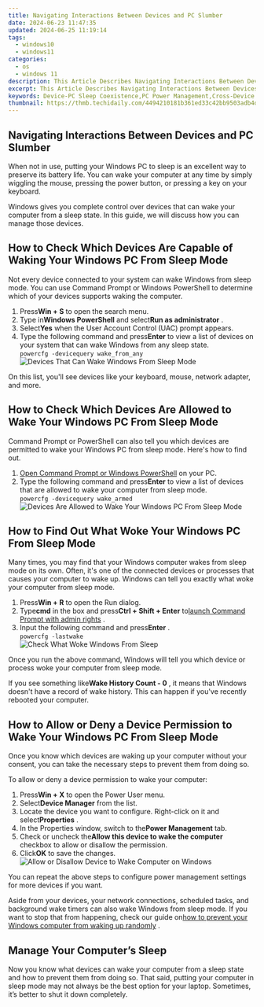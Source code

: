 ```yaml
---
title: Navigating Interactions Between Devices and PC Slumber
date: 2024-06-23 11:47:35
updated: 2024-06-25 11:19:14
tags:
  - windows10
  - windows11
categories:
  - os
  - windows 11
description: This Article Describes Navigating Interactions Between Devices and PC Slumber
excerpt: This Article Describes Navigating Interactions Between Devices and PC Slumber
keywords: Device-PC Sleep Coexistence,PC Power Management,Cross-Device Interaction,Slumber State Control,Device-Based Snooze,Sync Devices Dormancy,Unified System Rest
thumbnail: https://thmb.techidaily.com/4494210181b361ed33c42bb9503adb4d12c1be013a2d22176a91ef5b8d6bd2e7.jpg
---
```


## Navigating Interactions Between Devices and PC Slumber

 When not in use, putting your Windows PC to sleep is an excellent way to preserve its battery life. You can wake your computer at any time by simply wiggling the mouse, pressing the power button, or pressing a key on your keyboard.

 Windows gives you complete control over devices that can wake your computer from a sleep state. In this guide, we will discuss how you can manage those devices.

## How to Check Which Devices Are Capable of Waking Your Windows PC From Sleep Mode

 Not every device connected to your system can wake Windows from sleep mode. You can use Command Prompt or Windows PowerShell to determine which of your devices supports waking the computer.

1. Press**Win + S** to open the search menu.
2. Type in**Windows PowerShell** and select**Run as administrator** .
3. Select**Yes** when the User Account Control (UAC) prompt appears.
4. Type the following command and press**Enter** to view a list of devices on your system that can wake Windows from any sleep state.  
`powercfg -devicequery wake_from_any`  
![Devices That Can Wake Windows From Sleep Mode](https://static1.makeuseofimages.com/wordpress/wp-content/uploads/2022/11/Devices-That-Can-Wake-Windows-From-Sleep-Mode.jpg)

 On this list, you'll see devices like your keyboard, mouse, network adapter, and more.

## How to Check Which Devices Are Allowed to Wake Your Windows PC From Sleep Mode

 Command Prompt or PowerShell can also tell you which devices are permitted to wake your Windows PC from sleep mode. Here's how to find out.

1. [Open Command Prompt or Windows PowerShell](https://www.makeuseof.com/windows-open-command-prompt-powershell/) on your PC.
2. Type the following command and press**Enter** to view a list of devices that are allowed to wake your computer from sleep mode.  
`powercfg -devicequery wake_armed`  
![Devices Are Allowed to Wake Your Windows PC From Sleep Mode](https://static1.makeuseofimages.com/wordpress/wp-content/uploads/2022/11/Devices-Are-Allowed-to-Wake-Your-Windows-PC-From-Sleep-Mode.jpg)

## How to Find Out What Woke Your Windows PC From Sleep Mode

 Many times, you may find that your Windows computer wakes from sleep mode on its own. Often, it's one of the connected devices or processes that causes your computer to wake up. Windows can tell you exactly what woke your computer from sleep mode.

1. Press**Win + R** to open the Run dialog.
2. Type**cmd** in the box and press**Ctrl + Shift + Enter** to[launch Command Prompt with admin rights](https://www.makeuseof.com/windows-run-command-prompt-admin/) .
3. Input the following command and press**Enter** .  
`powercfg -lastwake`  
![Check What Woke Windows From Sleep](https://static1.makeuseofimages.com/wordpress/wp-content/uploads/2022/11/Check-What-Woke-Windows-From-Sleep.jpg)

 Once you run the above command, Windows will tell you which device or process woke your computer from sleep mode.

 If you see something like**Wake History Count - 0** , it means that Windows doesn't have a record of wake history. This can happen if you've recently rebooted your computer.

## How to Allow or Deny a Device Permission to Wake Your Windows PC From Sleep Mode

 Once you know which devices are waking up your computer without your consent, you can take the necessary steps to prevent them from doing so.

To allow or deny a device permission to wake your computer:

1. Press**Win + X** to open the Power User menu.
2. Select**Device Manager** from the list.
3. Locate the device you want to configure. Right-click on it and select**Properties** .
4. In the Properties window, switch to the**Power Management** tab.
5. Check or uncheck the**Allow this device to wake the computer** checkbox to allow or disallow the permission.
6. Click**OK** to save the changes.  
![Allow or Disallow Device to Wake Computer on Windows](https://static1.makeuseofimages.com/wordpress/wp-content/uploads/2022/11/Allow-or-Disallow-Device-to-Wake-Computer-on-Windows.jpg)

 You can repeat the above steps to configure power management settings for more devices if you want.

 Aside from your devices, your network connections, scheduled tasks, and background wake timers can also wake Windows from sleep mode. If you want to stop that from happening, check our guide on[how to prevent your Windows computer from waking up randomly](https://www.makeuseof.com/tag/stop-windows-computer-randomly-waking/) .

## Manage Your Computer’s Sleep

 Now you know what devices can wake your computer from a sleep state and how to prevent them from doing so. That said, putting your computer in sleep mode may not always be the best option for your laptop. Sometimes, it’s better to shut it down completely.


<ins class="adsbygoogle"
     style="display:block"
     data-ad-format="autorelaxed"
     data-ad-client="ca-pub-7571918770474297"
     data-ad-slot="1223367746"></ins>



<ins class="adsbygoogle"
     style="display:block"
     data-ad-client="ca-pub-7571918770474297"
     data-ad-slot="8358498916"
     data-ad-format="auto"
     data-full-width-responsive="true"></ins>
